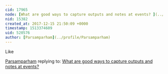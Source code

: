 ```yaml
---
cid: 17965
node: [What are good ways to capture outputs and notes at events? ](../notes/stevie/12-15-2017/what-are-good-ways-to-capture-outputs-and-notes-at-events)
nid: 15382
created_at: 2017-12-15 21:50:09 +0000
timestamp: 1513374609
uid: 520576
author: [Parsamparham](../profile/Parsamparham)
---
```


Like

[Parsamparham](../profile/Parsamparham) replying to: [What are good ways to capture outputs and notes at events? ](../notes/stevie/12-15-2017/what-are-good-ways-to-capture-outputs-and-notes-at-events)

